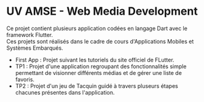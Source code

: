# UV AMSE - Web Media Development

Ce projet contient plusieurs application codées en langage Dart avec le framework Flutter.  
Ces projets sont réalisés dans le cadre de cours d'Applications Mobiles et Systèmes Embarqués. 

- First App : Projet suivant les tutoriels du site officiel de FLutter.
- TP1 : Projet d'une application regroupant des fonctionnalités simple permettant de visionner différents médias et de gérer une liste de favoris.
- TP2 : Projet d'un jeu de Tacquin guidé à travers pluseurs étapes chacunes présentes dans l'application.